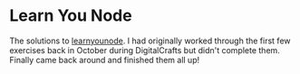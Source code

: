 # Learn You Node

The solutions to [learnyounode](https://github.com/workshopper/learnyounode). I had originally worked through the first few exercises back in October during DigitalCrafts but didn't complete them. Finally came back around and finished them all up!